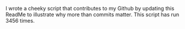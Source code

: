 I wrote a cheeky script that contributes to my Github by updating this ReadMe to illustrate why more than commits matter. This script has run 3456 times.